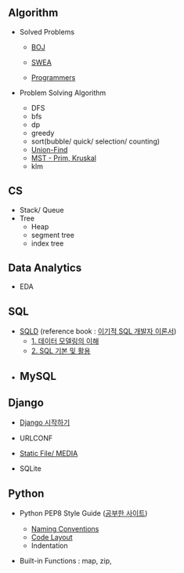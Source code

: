 ## Algorithm

- Solved Problems
  
  - [BOJ](https://github.com/jiyooniverse/TIL/tree/master/algorithm-problems/BOJ)
  
  - [SWEA](https://github.com/jiyooniverse/TIL/tree/master/algorithm-problems/SWEA)
  
  - [Programmers](https://github.com/jiyooniverse/TIL/tree/master/algorithm-problems/PROGRAMMERS)
  
    
  
- Problem Solving Algorithm
  - DFS
  - bfs
  - dp
  - greedy
  - sort(bubble/ quick/ selection/ counting)
  - [Union-Find](https://github.com/jiyooniverse/TIL/blob/master/algorithm/Union-Find.md)
  - [MST - Prim, Kruskal](https://github.com/jiyooniverse/TIL/blob/master/algorithm/MST.md)
  - klm

  

## CS

- Stack/ Queue
- Tree
  - Heap
  - segment tree
  - index tree



## Data Analytics

- EDA



## SQL

- [SQLD](https://www.dataq.or.kr/www/sub/a_04.do) (reference book : [이기적 SQL 개발자 이론서](http://www.kyobobook.co.kr/product/detailViewKor.laf?ejkGb=KOR&barcode=9788931462692))
  - [1. 데이터 모델링의 이해](https://github.com/jiyooniverse/TIL/blob/master/sql/sqld/1.%20%EB%8D%B0%EC%9D%B4%ED%84%B0%20%EB%AA%A8%EB%8D%B8%EB%A7%81%EC%9D%98%20%EC%9D%B4%ED%95%B4.md)
  - [2\. SQL 기본 및 활용](https://github.com/jiyooniverse/TIL/blob/master/sql/sqld/2.%20SQL%20%EA%B8%B0%EB%B3%B8%20%EB%B0%8F%20%ED%99%9C%EC%9A%A9.md)
- MySQL
  -    



## Django

- [Django 시작하기](https://github.com/jiyooniverse/TIL/blob/master/django/Django_%EC%8B%9C%EC%9E%91%ED%95%98%EA%B8%B0.md)

- URLCONF
- [Static File/ MEDIA](https://github.com/jiyooniverse/TIL/blob/master/django/Static_Media.md)
- SQLite





## Python

- Python PEP8 Style Guide ([공부한 사이트](https://realpython.com/python-pep8/))
  - [Naming Conventions](https://github.com/jiyooniverse/TIL/blob/master/python/Naming_Conventions.md)
  - [Code Layout](https://github.com/jiyooniverse/TIL/blob/master/python/Code_Layout.md)
  - Indentation

- Built-in Functions : map, zip, 
